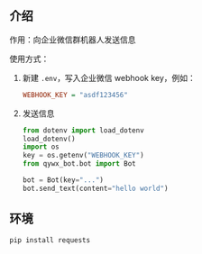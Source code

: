 ## 介绍

作用：向企业微信群机器人发送信息

使用方式：

1. 新建 `.env`，写入企业微信 webhook key，例如：
    ```ini
    WEBHOOK_KEY = "asdf123456"
    ```
2. 发送信息
    ```Python
    from dotenv import load_dotenv
    load_dotenv()
    import os
    key = os.getenv("WEBHOOK_KEY")
    from qywx_bot.bot import Bot

    bot = Bot(key="...")
    bot.send_text(content="hello world")
    ```

## 环境

```
pip install requests
```